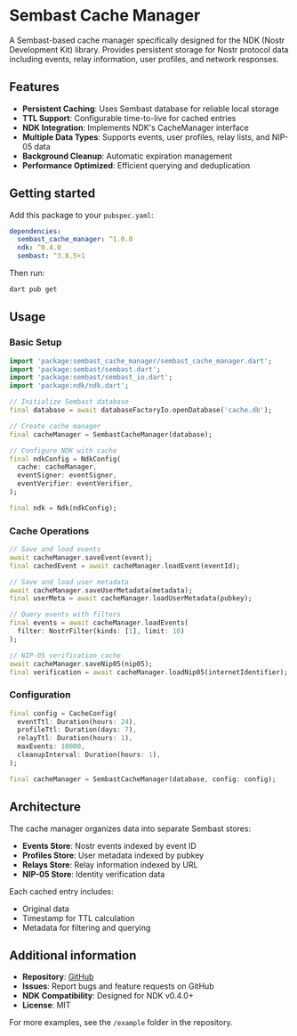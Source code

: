 # Sembast Cache Manager

A Sembast-based cache manager specifically designed for the NDK (Nostr Development Kit) library. Provides persistent storage for Nostr protocol data including events, relay information, user profiles, and network responses.

## Features

- **Persistent Caching**: Uses Sembast database for reliable local storage
- **TTL Support**: Configurable time-to-live for cached entries
- **NDK Integration**: Implements NDK's CacheManager interface
- **Multiple Data Types**: Supports events, user profiles, relay lists, and NIP-05 data
- **Background Cleanup**: Automatic expiration management
- **Performance Optimized**: Efficient querying and deduplication

## Getting started

Add this package to your `pubspec.yaml`:

```yaml
dependencies:
  sembast_cache_manager: ^1.0.0
  ndk: ^0.4.0
  sembast: ^3.8.5+1
```

Then run:
```bash
dart pub get
```

## Usage

### Basic Setup

```dart
import 'package:sembast_cache_manager/sembast_cache_manager.dart';
import 'package:sembast/sembast.dart';
import 'package:sembast/sembast_io.dart';
import 'package:ndk/ndk.dart';

// Initialize Sembast database
final database = await databaseFactoryIo.openDatabase('cache.db');

// Create cache manager
final cacheManager = SembastCacheManager(database);

// Configure NDK with cache
final ndkConfig = NdkConfig(
  cache: cacheManager,
  eventSigner: eventSigner,
  eventVerifier: eventVerifier,
);

final ndk = Ndk(ndkConfig);
```

### Cache Operations

```dart
// Save and load events
await cacheManager.saveEvent(event);
final cachedEvent = await cacheManager.loadEvent(eventId);

// Save and load user metadata
await cacheManager.saveUserMetadata(metadata);
final userMeta = await cacheManager.loadUserMetadata(pubkey);

// Query events with filters
final events = await cacheManager.loadEvents(
  filter: NostrFilter(kinds: [1], limit: 10)
);

// NIP-05 verification cache
await cacheManager.saveNip05(nip05);
final verification = await cacheManager.loadNip05(internetIdentifier);
```

### Configuration

```dart
final config = CacheConfig(
  eventTtl: Duration(hours: 24),
  profileTtl: Duration(days: 7),
  relayTtl: Duration(hours: 1),
  maxEvents: 10000,
  cleanupInterval: Duration(hours: 1),
);

final cacheManager = SembastCacheManager(database, config: config);
```

## Architecture

The cache manager organizes data into separate Sembast stores:

- **Events Store**: Nostr events indexed by event ID
- **Profiles Store**: User metadata indexed by pubkey
- **Relays Store**: Relay information indexed by URL
- **NIP-05 Store**: Identity verification data

Each cached entry includes:
- Original data
- Timestamp for TTL calculation
- Metadata for filtering and querying

## Additional information

- **Repository**: [GitHub](https://github.com/nogringo/sembast-cache-manager)
- **Issues**: Report bugs and feature requests on GitHub
- **NDK Compatibility**: Designed for NDK v0.4.0+
- **License**: MIT

For more examples, see the `/example` folder in the repository.